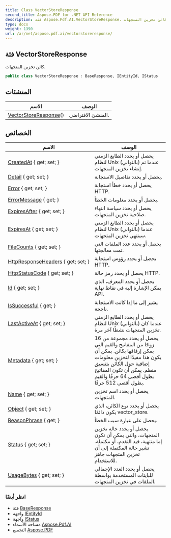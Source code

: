 ```yaml
---
title: Class VectorStoreResponse
second_title: Aspose.PDF for .NET API Reference
description: فئة Aspose.Pdf.AI.VectorStoreResponse. كائن تخزين المتجهات
type: docs
weight: 1390
url: /ar/net/aspose.pdf.ai/vectorstoreresponse/
---
```

## فئة VectorStoreResponse

كائن تخزين المتجهات.

```csharp
public class VectorStoreResponse : BaseResponse, IEntityId, IStatus
```

## المنشئات

| الاسم | الوصف |
| --- | --- |
| [VectorStoreResponse](vectorstoreresponse/)() | المنشئ الافتراضي. |

## الخصائص

| الاسم | الوصف |
| --- | --- |
| [CreatedAt](../../aspose.pdf.ai/vectorstoreresponse/createdat/) { get; set; } | يحصل أو يحدد الطابع الزمني لنظام Unix (بالثواني) عندما تم إنشاء تخزين المتجهات. |
| [Detail](../../aspose.pdf.ai/baseresponse/detail/) { get; set; } | يحصل أو يحدد تفاصيل الاستجابة. |
| [Error](../../aspose.pdf.ai/baseresponse/error/) { get; set; } | يحصل أو يحدد خطأ استجابة HTTP. |
| [ErrorMessage](../../aspose.pdf.ai/baseresponse/errormessage/) { get; } | يحصل أو يحدد معلومات الخطأ. |
| [ExpiresAfter](../../aspose.pdf.ai/vectorstoreresponse/expiresafter/) { get; set; } | يحصل أو يحدد سياسة انتهاء صلاحية تخزين المتجهات. |
| [ExpiresAt](../../aspose.pdf.ai/vectorstoreresponse/expiresat/) { get; set; } | يحصل أو يحدد الطابع الزمني لنظام Unix (بالثواني) عندما سينتهي تخزين المتجهات. |
| [FileCounts](../../aspose.pdf.ai/vectorstoreresponse/filecounts/) { get; set; } | يحصل أو يحدد عدد الملفات التي تمت معالجتها. |
| [HttpResponseHeaders](../../aspose.pdf.ai/baseresponse/httpresponseheaders/) { get; set; } | يحصل أو يحدد رؤوس استجابة HTTP. |
| [HttpStatusCode](../../aspose.pdf.ai/baseresponse/httpstatuscode/) { get; set; } | يحصل أو يحدد رمز حالة HTTP. |
| [Id](../../aspose.pdf.ai/vectorstoreresponse/id/) { get; set; } | يحصل أو يحدد المعرف، الذي يمكن الإشارة إليه في نقاط نهاية API. |
| [IsSuccessful](../../aspose.pdf.ai/baseresponse/issuccessful/) { get; } | يشير إلى ما إذا كانت الاستجابة ناجحة. |
| [LastActiveAt](../../aspose.pdf.ai/vectorstoreresponse/lastactiveat/) { get; set; } | يحصل أو يحدد الطابع الزمني لنظام Unix (بالثواني) عندما كان تخزين المتجهات نشطًا آخر مرة. |
| [Metadata](../../aspose.pdf.ai/vectorstoreresponse/metadata/) { get; set; } | يحصل أو يحدد مجموعة من 16 زوجًا من المفاتيح والقيم التي يمكن إرفاقها بكائن. يمكن أن يكون هذا مفيدًا لتخزين معلومات إضافية حول الكائن بتنسيق منظم. يمكن أن تكون المفاتيح بطول أقصى 64 حرفًا والقيم بطول أقصى 512 حرفًا. |
| [Name](../../aspose.pdf.ai/vectorstoreresponse/name/) { get; set; } | يحصل أو يحدد اسم تخزين المتجهات. |
| [Object](../../aspose.pdf.ai/vectorstoreresponse/object/) { get; set; } | يحصل أو يحدد نوع الكائن، الذي يكون دائمًا vector_store. |
| [ReasonPhrase](../../aspose.pdf.ai/baseresponse/reasonphrase/) { get; } | يحصل على عبارة سبب الخطأ. |
| [Status](../../aspose.pdf.ai/vectorstoreresponse/status/) { get; set; } | يحصل أو يحدد حالة تخزين المتجهات، والتي يمكن أن تكون إما منتهية، قيد التقدم، أو مكتملة. تشير حالة المكتملة إلى أن تخزين المتجهات جاهز للاستخدام. |
| [UsageBytes](../../aspose.pdf.ai/vectorstoreresponse/usagebytes/) { get; set; } | يحصل أو يحدد العدد الإجمالي للبايتات المستخدمة بواسطة الملفات في تخزين المتجهات. |

### انظر أيضًا

* فئة [BaseResponse](../baseresponse/)
* واجهة [IEntityId](../ientityid/)
* واجهة [IStatus](../istatus/)
* مساحة الأسماء [Aspose.Pdf.AI](../../aspose.pdf.ai/)
* التجميع [Aspose.PDF](../../)